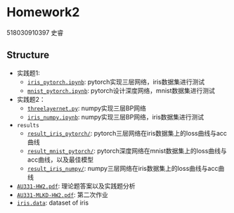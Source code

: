 # Homework2

518030910397 史睿



## Structure
* 实践题1:
    * [`iris_pytorch.ipynb`](iris_pytorch.ipynb): pytorch实现三层网络，iris数据集进行测试
    * [`mnist_pytorch.ipynb`](mnist_pytorch.ipynb): pytorch设计深度网络，mnist数据集进行测试
* 实践题2：
	* [`threelayernet.py`](threelayernet.py): numpy实现三层BP网络
	* [`iris_numpy.ipynb`](iris_numpy.ipynb): numpy实现三层BP网络，iris数据集进行测试
* `results`
	* [`result_iris_pytorch/`](results/result_iris_pytorch/): pytorch三层网络在iris数据集上的loss曲线与acc曲线
	* [`result_mnist_pytorch/`](results/result_mnist_pytorch/): pytorch深度网络在mnist数据集上的loss曲线与acc曲线，以及最佳模型
	* [`result_iris_numpy/`](results/result_iris_numpy/): numpy三层网络在iris数据集上的loss曲线与acc曲线
* [`AU331-HW2.pdf`](AU331-HW2.pdf): 理论题答案以及实践题分析
* [`AU331-MLKD-HW2.pdf`](AU331-MLKD-HW2.pdf): 第二次作业
* [`iris.data`](iris.data): dataset of iris
